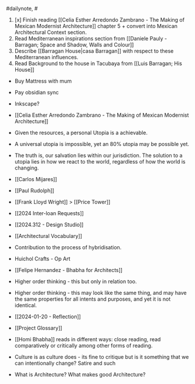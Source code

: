 #dailynote, #

1. [x] Finish reading [[Celia Esther Arredondo Zambrano - The Making of Mexican Modernist Architecture]] chapter 5 + convert into Mexican Architectural Context section.
2. Read Mediterranean inspirations section from [[Daniele Pauly - Barragan; Space and Shadow, Walls and Colour]]
3. Describe [[Barragan House|casa Barragan]] with respect to these Mediterranean influences.
4. Read Background to the house in Tacubaya from [[Luis Barragan; His House]]

- Buy Mattress with mum
- Pay obsidian sync
- Inkscape?


- [[Celia Esther Arredondo Zambrano - The Making of Mexican Modernist Architecture]] 
- Given the resources, a personal Utopia is a achievable.
- A universal utopia is impossible, yet an 80% utopia may be possible yet. 
- The truth is, our salvation lies within our jurisdiction. The solution to a utopia lies in how we react to the world, regardless of how the world is changing.
- [[Carlos Mijares]]
- [[Paul Rudolph]]
- [[Frank Lloyd Wright]] > [[Price Tower]]
- [[2024 Inter-loan Requests]]
- [[2024.312 - Design Studio]]
- [[Architectural Vocabulary]]
- Contribution to the process of hybridisation.
- Huichol Crafts - Op Art
- [[Felipe Hernandez - Bhabha for Architects]]
- Higher order thinking - this but only in relation too.
- Higher order thinking - this may look like the same thing, and may have the same properties for all intents and purposes, and yet it is not identical.
- [[2024-01-20 - Reflection]]
- [[Project Glossary]]
- [[Homi Bhabha]] reads in different ways: close reading, read comparatively or critically among other forms of reading.
- Culture is as culture does - its fine to critique but is it something that we can intentionally change? Satire and such
- What is Architecture? What makes good Architecture?
